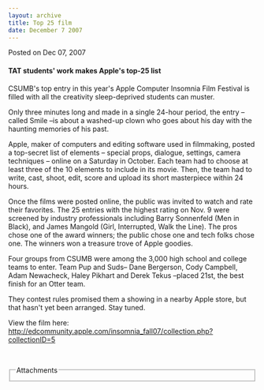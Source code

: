 ```yaml
---
layout: archive
title: Top 25 film
date: December 7 2007
---
```





<span class="date">Posted on Dec 07, 2007    </span>
<h4>TAT students&apos; work makes Apple&apos;s top-25 list</h4>
<p>CSUMB&apos;s top entry in this year&apos;s Apple Computer Insomnia Film
Festival is filled with all the creativity sleep-deprived students
can muster.</p>
<p>Only three minutes long and made in a single 24-hour period, the
entry &#x2013;called Smile &#x2013;is about a washed-up clown who goes about his
day with the haunting memories of his past.</p>
<p>Apple, maker of computers and editing software used in
filmmaking, posted a top-secret list of elements &#x2013; special props,
dialogue, settings, camera techniques &#x2013; online on a Saturday in
October. Each team had to choose at least three of the 10 elements
to include in its movie. Then, the team had to write, cast, shoot,
edit, score and upload its short masterpiece within 24 hours.</p>
<p>Once the films were posted online, the public was invited to
watch and rate their favorites. The 25 entries with the highest
rating on Nov. 9 were screened by industry professionals including
Barry Sonnenfeld (Men in Black), and James Mangold (Girl,
Interrupted, Walk the Line). The pros chose one of the award
winners; the public chose one and tech folks chose one. The winners
won a treasure trove of Apple goodies.</p>
<p>Four groups from CSUMB were among the 3,000 high school and
college teams to enter. Team Pup and Suds&#x2013; Dane Bergerson, Cody
Campbell, Adam Newacheck, Haley Pikhart and Derek Tekus &#x2013;placed
21st, the best finish for an Otter team.</p>
<p>They contest rules promised them a showing in a nearby Apple
store, but that hasn&apos;t yet been arranged. Stay tuned.</p>
<p>View the film here: <a href="http://edcommunity.apple.com/insomnia_fall07/collection.php?collectionID=5" rel="nofollow">http://edcommunity.apple.com/insomnia_fall07/collection.php?collectionID=5</a></p>
<p><br/></p>
<fieldset class="fieldgroup group-attachments">
<legend>Attachments</legend>
<div class="field field-type-emvideo field-field-attach-video">
<div class="field-items">
<div class="field-item odd">
<div class="emvideo emvideo-video emvideo-"/>
</div>
</div>
</div>
</fieldset>





